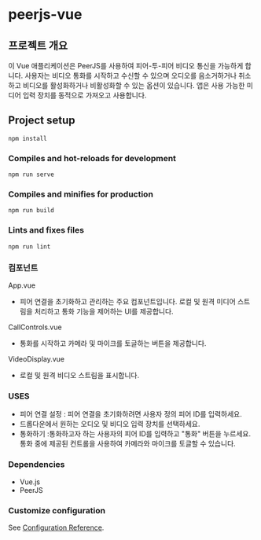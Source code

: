 # peerjs-vue

## 프로젝트 개요
이 Vue 애플리케이션은 PeerJS를 사용하여 피어-투-피어 비디오 통신을 가능하게 합니다. 사용자는 비디오 통화를 시작하고 수신할 수 있으며 오디오를 음소거하거나 취소하고 비디오를 활성화하거나 비활성화할 수 있는 옵션이 있습니다. 앱은 사용 가능한 미디어 입력 장치를 동적으로 가져오고 사용합니다.

## Project setup
```
npm install
```

### Compiles and hot-reloads for development
```
npm run serve
```

### Compiles and minifies for production
```
npm run build
```

### Lints and fixes files
```
npm run lint
```

### 컴포넌트
App.vue
- 피어 연결을 초기화하고 관리하는 주요 컴포넌트입니다. 로컬 및 원격 미디어 스트림을 처리하고 통화 기능을 제어하는 UI를 제공합니다.

CallControls.vue
- 통화를 시작하고 카메라 및 마이크를 토글하는 버튼을 제공합니다.

VideoDisplay.vue
- 로컬 및 원격 비디오 스트림을 표시합니다.

### USES 
- 피어 연결 설정 : 피어 연결을 초기화하려면 사용자 정의 피어 ID를 입력하세요.
- 드롭다운에서 원하는 오디오 및 비디오 입력 장치를 선택하세요.
- 통화하기 :통화하고자 하는 사용자의 피어 ID를 입력하고 "통화" 버튼을 누르세요. 통화 중에 제공된 컨트롤을 사용하여 카메라와 마이크를 토글할 수 있습니다.

### Dependencies
- Vue.js
- PeerJS

### Customize configuration
See [Configuration Reference](https://cli.vuejs.org/config/).
